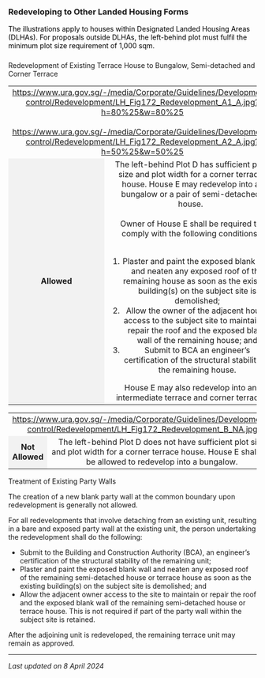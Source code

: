 ### Redeveloping to Other Landed Housing Forms

<span style="color: #000000;">The illustrations apply to houses within
Designated Landed Housing Areas (DLHAs). For proposals outside DLHAs,
the left-behind plot must fulfil the minimum plot size requirement of
1,000 sqm.</span>

### 

<a href="#Terrace" class="collapsible collapsed"
data-toggle="collapse"></a>

Redevelopment of Existing Terrace House to Bungalow, Semi-detached and
Corner Terrace

<table width="100%">
<colgroup>
<col style="width: 50%" />
<col style="width: 50%" />
</colgroup>
<tbody>
<tr class="odd">
<td colspan="2" style="text-align: center;"><a
href="https://www.ura.gov.sg/-/media/Corporate/Guidelines/Development-control/Redevelopment/LH_Fig172_Redevelopment_A1_A.jpg?h=80%25&amp;w=80%25">https://www.ura.gov.sg/-/media/Corporate/Guidelines/Development-control/Redevelopment/LH_Fig172_Redevelopment_A1_A.jpg?h=80%25&amp;w=80%25</a><br />
<br />
<a
href="https://www.ura.gov.sg/-/media/Corporate/Guidelines/Development-control/Redevelopment/LH_Fig172_Redevelopment_A2_A.jpg?h=50%25&amp;w=50%25">https://www.ura.gov.sg/-/media/Corporate/Guidelines/Development-control/Redevelopment/LH_Fig172_Redevelopment_A2_A.jpg?h=50%25&amp;w=50%25</a></td>
</tr>
<tr class="even">
<td
style="text-align: center; background-color: #f2f2f2; width: 10%;"><strong>Allowed</strong></td>
<td style="text-align: center; width: 90%;">The left-behind Plot D has
sufficient plot size and plot width for a corner terrace house. House E
may redevelop into a bungalow or a pair of semi-detached house.<br />
<br />
Owner of House E shall be required to comply with the following
conditions:<br />
<br />
&#10;<ol>
<li>Plaster and paint the exposed blank wall and neaten any exposed roof
of the remaining house as soon as the existing building(s) on the
subject site is demolished;</li>
<li>Allow the owner of the adjacent house access to the subject site to
maintain or repair the roof and the exposed blank wall of the remaining
house; and</li>
<li>Submit to BCA an engineer’s certification of the structural
stability of the remaining house.</li>
</ol>
House E may also redevelop into an intermediate terrace and corner
terrace.</td>
</tr>
</tbody>
</table>

  
  

<table width="100%">
<tbody>
<tr class="odd">
<td colspan="2" style="text-align: center;"><a
href="https://www.ura.gov.sg/-/media/Corporate/Guidelines/Development-control/Redevelopment/LH_Fig172_Redevelopment_B_NA.jpg">https://www.ura.gov.sg/-/media/Corporate/Guidelines/Development-control/Redevelopment/LH_Fig172_Redevelopment_B_NA.jpg</a></td>
</tr>
<tr class="even">
<td
style="text-align: center; background-color: #f2f2f2; width: 10%;"><strong>Not
Allowed</strong></td>
<td style="text-align: center; width: 90%;">The left-behind Plot D does
not have sufficient plot size and plot width for a corner terrace house.
House E shall not be allowed to redevelop into a bungalow.</td>
</tr>
</tbody>
</table>

  
  

<a href="#Party-Walls" class="collapsible collapsed"
data-toggle="collapse"></a>

Treatment of Existing Party Walls

The creation of a new blank party wall at the common boundary upon
redevelopment is generally not allowed.

For all redevelopments that involve detaching from an existing unit,
resulting in a bare and exposed party wall at the existing unit, the
person undertaking the redevelopment shall do the following:

-   Submit to the Building and Construction Authority (BCA), an
    engineer’s certification of the structural stability of the
    remaining unit;
-   Plaster and paint the exposed blank wall and neaten any exposed roof
    of the remaining semi-detached house or terrace house as soon as the
    existing building(s) on the subject site is demolished; and
-   Allow the adjacent owner access to the site to maintain or repair
    the roof and the exposed blank wall of the remaining semi-detached
    house or terrace house. This is not required if part of the party
    wall within the subject site is retained.

After the adjoining unit is redeveloped, the remaining terrace unit may
remain as approved.

------------------------------------------------------------------------

*Last updated on 8 April 2024*
